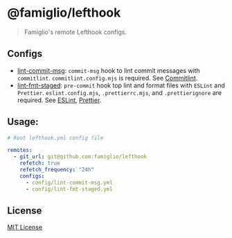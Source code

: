 # @famiglio/lefthook

> Famiglio's remote Lefthook configs.

## Configs

- [lint-commit-msg](./configs/lint-commit-msg.yml): `commit-msg` hook to lint commit messages with `commitlint`. `commitlint.config.mjs` is required. See [Commitlint](https://commitlint.js.org/).
- [lint-fmt-staged](./configs/lint-fmt-staged.yml): `pre-commit` hook top lint and format files with `ESLint` and `Prettier`. `eslint.config.mjs`, `.prettierrc.mjs`, and `.prettierignore` are required. See [ESLint](https://eslint.org/), [Prettier](https://prettier.io/).

## Usage:

```yaml
# Root lefthook.yml config file

remotes:
  - git_url: git@github.com:famiglio/lefthook
    refetch: true
    refetch_frequency: "24h"
    configs:
      - config/lint-commit-msg.yml
      - config/lint-fmt-staged.yml
```

## License

[MIT License](./LICENSE)
